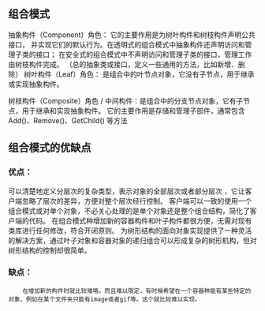 ## 组合模式
抽象构件（Component）角色： 它的主要作用是为树叶构件和树枝构件声明公共接口，
                        并实现它们的默认行为。在透明式的组合模式中抽象构件还声明访问和管理子类的接口；
                        在安全式的组合模式中不声明访问和管理子类的接口，管理工作由树枝构件完成。
                        （总的抽象类或接口，定义一些通用的方法，比如新增、删除）
树叶构件（Leaf）角色：       是组合中的叶节点对象，它没有子节点，用于继承或实现抽象构件。

树枝构件（Composite）角色 / 中间构件：是组合中的分支节点对象，它有子节点，用于继承和实现抽象构件。
                                它的主要作用是存储和管理子部件，通常包含 Add()、Remove()、GetChild() 等方法



## 组合模式的优缺点
### 优点：

可以清楚地定义分层次的复杂类型，表示对象的全部层次或者部分层次  ，它让客户端忽略了层次的差异，方便对整个层次经行控制。
客户端可以一致的使用一个组合模式或对单个对象，不必关心处理的是单个对象还是整个组合结构，简化了客户端的代码。
在组合模式种增加新的容器构件和叶子构件都很方便，无需对现有类库进行任何修改，符合开闭原则。
为树形结构的面向对象实现提供了一种灵活的解决方案，通过叶子对象和容器对象的递归组合可以形成复杂的树形机构，但对树形结构的控制却很简单。
### 缺点：

        在增加新的构件时就比较难咯。而且难以限定，有时候希望在一个容器种能有某些特定的对象，例如在某个文件夹只能有image或者gif等。这个就比较难以实现。
